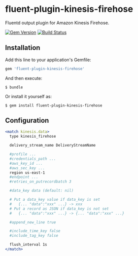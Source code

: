 # fluent-plugin-kinesis-firehose

Fluentd output plugin for Amazon Kinesis Firehose.

[![Gem Version](https://badge.fury.io/rb/fluent-plugin-kinesis-firehose.svg)](http://badge.fury.io/rb/fluent-plugin-kinesis-firehose)
[![Build Status](https://travis-ci.org/winebarrel/fluent-plugin-kinesis-firehose.svg)](https://travis-ci.org/winebarrel/fluent-plugin-kinesis-firehose)

## Installation

Add this line to your application's Gemfile:

```ruby
gem 'fluent-plugin-kinesis-firehose'
```

And then execute:

    $ bundle

Or install it yourself as:

    $ gem install fluent-plugin-kinesis-firehose

## Configuration

```apache
<match kinesis.data>
  type kinesis_firehose

  delivery_stream_name DeliveryStreamName

  #profile ...
  #credentials_path ...
  #aws_key_id ...
  #aws_sec_key ...
  region us-east-1
  #endpoint ...
  #retries_on_putrecordbatch 3

  #data_key data (default: nil)

  # Put a data_key value if data_key is set
  #   {... "data":"xxx" ...} -> xxx
  # Put a record as JSON if data_key is not set
  #   {... "data":"xxx" ...} -> {... "data":"xxx" ...}

  #append_new_line true

  #include_time_key false
  #include_tag_key false

  flush_interval 1s
</match>
```
